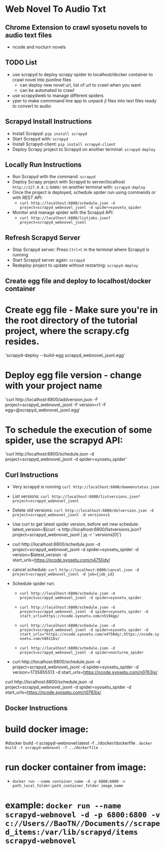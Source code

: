# Web Novel To Audio Txt

## Chrome Extension to crawl syosetu novels to audio text files
- ncode and nocturn novels

## TODO List
- use scrapyd to deploy scrapy spider to localhost/docker container to crawl novel into jsonline files
	- can deploy new novel url, list of url to crawl when you want
	- can be automated to crawl 
- use scrapydweb to manage different spiders
- yper to make commmand line app to unpack jl files into text files ready to convert to audio

## Scrapyd Install Instructions
- Install Scrapyd: `pip install scrapyd`
- Start Scrapyd with: `scrapyd`
- Install Scrapyd-client: `pip install scrapyd-client`
- Deploy Scrapy project to Scrapyd on another terminal: `scrapyd-deploy`

## Locally Run Instructions
- Run Scrapyd with the command: `scrapyd`
- Deploy Scrapy project with Scrapyd to server/localhost `http://127.0.0.1:6800/` on another terminal with: `scrapyd-deploy`
- Once the project is deployed, schedule spider run using commands or with REST API:
  - `curl http://localhost:6800/schedule.json -d project=scrapyd_webnovel_jsonl -d spider=syosetu_spider`
- Monitor and manage spider with the Scrapyd API:
  - `curl http://localhost:6800/listjobs.json?project=scrapyd_webnovel_jsonl`

## Refresh Scrapyd Server
- Stop Scrapyd server: Press `Ctrl+C` in the terminal where Scrapyd is running
- Start Scrapyd server again: `scrapyd`
- Redeploy project to update without restarting: `scrapyd-deploy`

## Create egg file and deploy to localhost/docker container
# Create egg file - Make sure you're in the root directory of the tutorial project, where the scrapy.cfg resides.
'scrapyd-deploy --build-egg scrapyd_webnovel_jsonl.egg'

# Deploy egg file version - change with your project name
'curl http://localhost:6800/addversion.json -F project=scrapyd_webnovel_jsonl -F version=r1 -F egg=@scrapyd_webnovel_jsonl.egg'

# To schedule the execution of some spider, use the scrapyd API:
'curl http://localhost:6800/schedule.json -d project=scrapyd_webnovel_jsonl -d spider=syosetu_spider'


## Curl Instructions
- Very scrapyd is running `curl http://localhost:6800/daemonstatus.json`
- List versions: `curl http://localhost:6800/listversions.json?project=scrapyd_webnovel_jsonl`
- Delete old versions: `curl http://localhost:6800/delversion.json -d project=scrapyd_webnovel_jsonl -d version=v1`
- Use curl to get latest spider version, before set new schedule: latest_version=$(curl -s http://localhost:6800/listversions.json?project=scrapyd_webnovel_jsonl | jq -r '.versions[0]')
- curl http://localhost:6800/schedule.json -d project=scrapyd_webnovel_jsonl -d spider=syosetu_spider -d version=$latest_version -d start_urls=https://ncode.syosetu.com/n4750dy/
- cancel schedule: `curl http://localhost:6800/cancel.json -d project=scrapyd_webnovel_jsonl -d job={job_id}`

- Schedule spider run: 
  - `curl http://localhost:6800/schedule.json -d project=scrapyd_webnovel_jsonl -d spider=syosetu_spider`

  - `curl http://localhost:6800/schedule.json -d project=scrapyd_webnovel_jsonl -d spider=syosetu_spider -d start_urls=https://ncode.syosetu.com/n5194gp/`

  - `curl http://localhost:6800/schedule.json -d project=scrapyd_webnovel_jsonl -d spider=syosetu_spider -d start_urls="https://ncode.syosetu.com/n4750dy/,https://ncode.syosetu.com/n8611bv/`

  - `curl http://localhost:6800/schedule.json -d project=scrapyd_webnovel_jsonl -d spider=nocturne_spider`

- curl http://localhost:6800/schedule.json -d project=scrapyd_webnovel_jsonl -d spider=syosetu_spider -d version=1735855513 -d start_urls=https://ncode.syosetu.com/n0763jx/

curl http://localhost:6800/schedule.json -d project=scrapyd_webnovel_jsonl -d spider=syosetu_spider -d start_urls=https://ncode.syosetu.com/n0763jx/

## Docker Instructions
# build docker image:
#docker build -t scrapyd-webnovel:latest -f ../docker/dockerfile .
`docker build -t scrapyd-webnovel -f ../dockerfile .`

# run docker container from image:
- `docker run --name container_name -d -p 6800:6800 -v path_local_folder:path_container_folder image_name`
# example: `docker run --name scrapyd-webnovel -d -p 6800:6800 -v c://Users//BaoTN//Documents//scraped_items:/var/lib/scrapyd/items scrapyd-webnovel`



